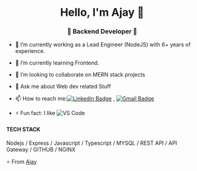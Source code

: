 <h1 align="center"> Hello, I'm Ajay 👋 </h1>
<h3 align="center">🚀 Backend Developer 🚀</h3>


- 🔭 I’m currently working as a Lead Engineer (NodeJS) with 6+ years of experience.
- 🌱 I’m currently learning Frontend.
- 👯 I’m looking to collaborate on MERN stack projects
- 💬 Ask me about Web dev related Stuff
- 📫 How to reach me:[![Linkedin Badge](https://img.shields.io/badge/-LinkedIn-blue?style=flat-square&logo=Linkedin&logoColor=white&link=)](https://www.linkedin.com/in/ajay-kumar-00372711b/) 
, [![Gmail Badge](https://img.shields.io/badge/-Gmail-c14438?style=flat-square&logo=Gmail&logoColor=white&link=mailto:shuklaraghav321.com)](mailto:aajayk786@gmail.com)

- ⚡ Fun fact: I like ![VS Code](http://img.shields.io/badge/-VS%20Code-007ACC?style=flat-square&logo=visual-studio-code&logoColor=ffffff)

#### TECH STACK

Nodejs / Express / Javascript / Typescript / MYSQL / REST API / API Gateway / GITHUB / NGINX 


⭐️ From [Ajay](https://github.com/aajayk)
